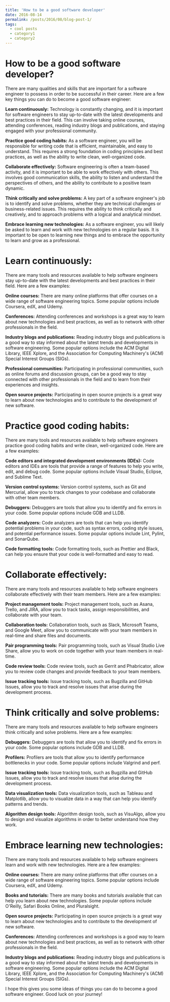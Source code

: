```yaml
---
title: 'How to be a good software developer'
date: 2016-08-14
permalink: /posts/2016/08/blog-post-1/
tags:
  - cool posts
  - category1
  - category2
---
```


How to be a good software developer?
======

There are many qualities and skills that are important for a software engineer to possess in order to be successful in their career. Here are a few key things you can do to become a good software engineer:

<b>Learn continuously:</b> Technology is constantly changing, and it is important for software engineers to stay up-to-date with the latest developments and best practices in their field. This can involve taking online courses, attending conferences, reading industry blogs and publications, and staying engaged with your professional community.

<b>Practice good coding habits:</b> As a software engineer, you will be responsible for writing code that is efficient, maintainable, and easy to understand. This requires a strong foundation in coding principles and best practices, as well as the ability to write clean, well-organized code.

<b>Collaborate effectively:</b> Software engineering is often a team-based activity, and it is important to be able to work effectively with others. This involves good communication skills, the ability to listen and understand the perspectives of others, and the ability to contribute to a positive team dynamic.

<b>Think critically and solve problems:</b> A key part of a software engineer's job is to identify and solve problems, whether they are technical challenges or business-related issues. This requires the ability to think critically and creatively, and to approach problems with a logical and analytical mindset.

<b>Embrace learning new technologies:</b> As a software engineer, you will likely be asked to learn and work with new technologies on a regular basis. It is important to be open to learning new things and to embrace the opportunity to learn and grow as a professional.

Learn continuously:
======

There are many tools and resources available to help software engineers stay up-to-date with the latest developments and best practices in their field. Here are a few examples:

<b>Online courses:</b> There are many online platforms that offer courses on a wide range of software engineering topics. Some popular options include Coursera, edX, and Udemy.

<b>Conferences:</b> Attending conferences and workshops is a great way to learn about new technologies and best practices, as well as to network with other professionals in the field.

<b>Industry blogs and publications:</b> Reading industry blogs and publications is a good way to stay informed about the latest trends and developments in software engineering. Some popular options include the ACM Digital Library, IEEE Xplore, and the Association for Computing Machinery's (ACM) Special Interest Groups (SIGs).

<b>Professional communities:</b> Participating in professional communities, such as online forums and discussion groups, can be a good way to stay connected with other professionals in the field and to learn from their experiences and insights.

<b>Open source projects:</b> Participating in open source projects is a great way to learn about new technologies and to contribute to the development of new software.


Practice good coding habits: 
======

There are many tools and resources available to help software engineers practice good coding habits and write clean, well-organized code. Here are a few examples:

<b>Code editors and integrated development environments (IDEs):</b> Code editors and IDEs are tools that provide a range of features to help you write, edit, and debug code. Some popular options include Visual Studio, Eclipse, and Sublime Text.

<b>Version control systems:</b> Version control systems, such as Git and Mercurial, allow you to track changes to your codebase and collaborate with other team members.

<b>Debuggers:</b> Debuggers are tools that allow you to identify and fix errors in your code. Some popular options include GDB and LLDB.

<b>Code analyzers:</b> Code analyzers are tools that can help you identify potential problems in your code, such as syntax errors, coding style issues, and potential performance issues. Some popular options include Lint, Pylint, and SonarQube.

<b>Code formatting tools:</b> Code formatting tools, such as Prettier and Black, can help you ensure that your code is well-formatted and easy to read.

Collaborate effectively: 
======

There are many tools and resources available to help software engineers collaborate effectively with their team members. Here are a few examples:

<b>Project management tools:</b> Project management tools, such as Asana, Trello, and JIRA, allow you to track tasks, assign responsibilities, and collaborate with your team.

<b>Collaboration tools:</b> Collaboration tools, such as Slack, Microsoft Teams, and Google Meet, allow you to communicate with your team members in real-time and share files and documents.

<b>Pair programming tools:</b> Pair programming tools, such as Visual Studio Live Share, allow you to work on code together with your team members in real-time.

<b>Code review tools:</b> Code review tools, such as Gerrit and Phabricator, allow you to review code changes and provide feedback to your team members.

<b>Issue tracking tools:</b> Issue tracking tools, such as Bugzilla and GitHub Issues, allow you to track and resolve issues that arise during the development process.

Think critically and solve problems: 
======

There are many tools and resources available to help software engineers think critically and solve problems. Here are a few examples:

<b>Debuggers:</b> Debuggers are tools that allow you to identify and fix errors in your code. Some popular options include GDB and LLDB.

<b>Profilers:</b> Profilers are tools that allow you to identify performance bottlenecks in your code. Some popular options include Valgrind and perf.

<b>Issue tracking tools:</b> Issue tracking tools, such as Bugzilla and GitHub Issues, allow you to track and resolve issues that arise during the development process.

<b>Data visualization tools:</b> Data visualization tools, such as Tableau and Matplotlib, allow you to visualize data in a way that can help you identify patterns and trends.

<b>Algorithm design tools:</b> Algorithm design tools, such as VisuAlgo, allow you to design and visualize algorithms in order to better understand how they work.

Embrace learning new technologies: 
======

There are many tools and resources available to help software engineers learn and work with new technologies. Here are a few examples:

<b>Online courses:</b> There are many online platforms that offer courses on a wide range of software engineering topics. Some popular options include Coursera, edX, and Udemy.

<b>Books and tutorials:</b> There are many books and tutorials available that can help you learn about new technologies. Some popular options include O'Reilly, Safari Books Online, and Pluralsight.

<b>Open source projects:</b> Participating in open source projects is a great way to learn about new technologies and to contribute to the development of new software.

<b>Conferences:</b> Attending conferences and workshops is a good way to learn about new technologies and best practices, as well as to network with other professionals in the field.

<b>Industry blogs and publications:</b> Reading industry blogs and publications is a good way to stay informed about the latest trends and developments in software engineering. Some popular options include the ACM Digital Library, IEEE Xplore, and the Association for Computing Machinery's (ACM) Special Interest Groups (SIGs).


I hope this gives you some ideas of things you can do to become a good software engineer. Good luck on your journey!

